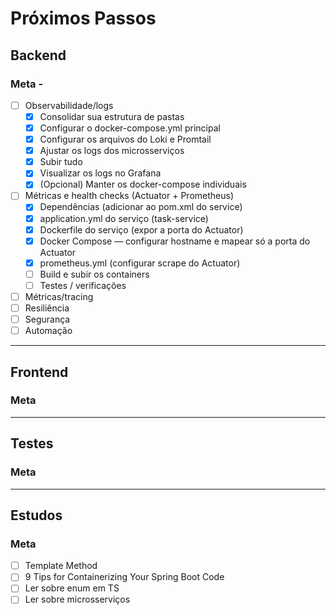 # Próximos Passos

## Backend
### Meta - 
- [ ] Observabilidade/logs
    - [x] Consolidar sua estrutura de pastas
    - [x] Configurar o docker-compose.yml principal
    - [x] Configurar os arquivos do Loki e Promtail
    - [x] Ajustar os logs dos microsserviços
    - [x] Subir tudo
    - [x] Visualizar os logs no Grafana
    - [x] (Opcional) Manter os docker-compose individuais
- [ ] Métricas e health checks (Actuator + Prometheus)
    - [x] Dependências (adicionar ao pom.xml do service)
    - [x] application.yml do serviço (task-service)
    - [X] Dockerfile do serviço (expor a porta do Actuator)
    - [x] Docker Compose — configurar hostname e mapear só a porta do Actuator
    - [x] prometheus.yml (configurar scrape do Actuator)
    - [ ] Build e subir os containers
    - [ ] Testes / verificações
- [ ] Métricas/tracing
- [ ] Resiliência
- [ ] Segurança
- [ ] Automação

---

## Frontend
### Meta

---

## Testes
### Meta


---

## Estudos
### Meta
- [ ] Template Method
- [ ] 9 Tips for Containerizing Your Spring Boot Code
- [ ] Ler sobre enum em TS
- [ ] Ler sobre microsserviços